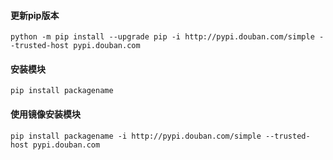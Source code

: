 #### 更新pip版本

```shell
python -m pip install --upgrade pip -i http://pypi.douban.com/simple --trusted-host pypi.douban.com
```

#### 安装模块

```sehll
pip install packagename
```

#### 使用镜像安装模块

```shell
pip install packagename -i http://pypi.douban.com/simple --trusted-host pypi.douban.com
```





